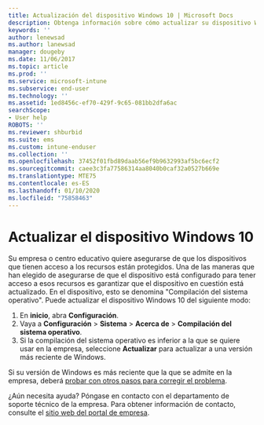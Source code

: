 ```yaml
---
title: Actualización del dispositivo Windows 10 | Microsoft Docs
description: Obtenga información sobre cómo actualizar su dispositivo Windows 10 para tener acceso a los recursos de la empresa.
keywords: ''
author: lenewsad
ms.author: lanewsad
manager: dougeby
ms.date: 11/06/2017
ms.topic: article
ms.prod: ''
ms.service: microsoft-intune
ms.subservice: end-user
ms.technology: ''
ms.assetid: 1ed8456c-ef70-429f-9c65-081bb2dfa6ac
searchScope:
- User help
ROBOTS: ''
ms.reviewer: shburbid
ms.suite: ems
ms.custom: intune-enduser
ms.collection: ''
ms.openlocfilehash: 37452f01fbd89daab56ef9b9632993af5bc6ecf2
ms.sourcegitcommit: caee3c3fa77586314aa8040b0caf32a0527b669e
ms.translationtype: MTE75
ms.contentlocale: es-ES
ms.lasthandoff: 01/10/2020
ms.locfileid: "75858463"
---
```

# <a name="update-your-windows-10-device"></a>Actualizar el dispositivo Windows 10

Su empresa o centro educativo quiere asegurarse de que los dispositivos que tienen acceso a los recursos están protegidos. Una de las maneras que han elegido de asegurarse de que el dispositivo está configurado para tener acceso a esos recursos es garantizar que el dispositivo en cuestión está actualizado. En el dispositivo, esto se denomina "Compilación del sistema operativo". Puede actualizar el dispositivo Windows 10 del siguiente modo:

1. En **inicio**, abra **Configuración**.
2. Vaya a **Configuración** > **Sistema** > **Acerca de** > **Compilación del sistema operativo**.
3. Si la compilación del sistema operativo es inferior a la que se quiere usar en la empresa, seleccione **Actualizar** para actualizar a una versión más reciente de Windows.

Si su versión de Windows es más reciente que la que se admite en la empresa, deberá [probar con otros pasos para corregir el problema](your-windows-version-isnt-yet-supported.md).

¿Aún necesita ayuda? Póngase en contacto con el departamento de soporte técnico de la empresa. Para obtener información de contacto, consulte el [sitio web del portal de empresa](https://go.microsoft.com/fwlink/?linkid=2010980).
